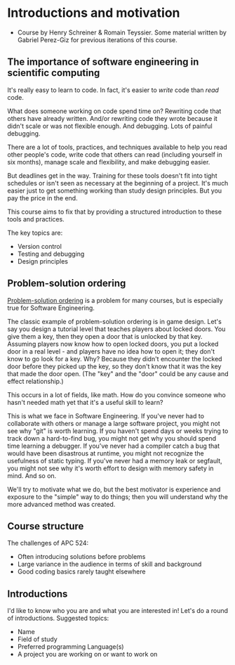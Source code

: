 # Introductions and motivation

- Course by Henry Schreiner & Romain Teyssier. Some material written
  by Gabriel Perez-Giz for previous iterations of this course.

## The importance of software engineering in scientific computing

It's really easy to learn to code. In fact, it's easier to _write_ code than _read_ code.

What does someone working on code spend time on? Rewriting code that others have
already written. And/or rewriting code they wrote because it didn't scale or was
not flexible enough. And debugging. Lots of painful debugging.

There are a lot of tools, practices, and techniques available to help you read
other people's code, write code that others can read (including yourself in six
months), manage scale and flexibility, and make debugging easier.

But deadlines get in the way. Training for these tools doesn't fit into tight
schedules or isn't seen as necessary at the beginning of a project. It's much
easier just to get something working than study design principles. But you pay
the price in the end.

This course aims to fix that by providing a structured introduction to these
tools and practices.

The key topics are:

- Version control
- Testing and debugging
- Design principles

## Problem-solution ordering

[Problem-solution ordering](https://mkremins.github.io/blog/doors-headaches-intellectual-need/)
is a problem for many courses, but is especially true for Software Engineering.

The classic example of problem-solution ordering is in game design. Let's say
you design a tutorial level that teaches players about locked doors. You give
them a key, then they open a door that is unlocked by that key. Assuming players
now know how to open locked doors, you put a locked door in a real level - and
players have no idea how to open it; they don't know to go look for a key. Why?
Because they didn't encounter the locked door before they picked up the key, so
they don't know that it was the key that made the door open. (The "key" and the
"door" could be any cause and effect relationship.)

This occurs in a lot of fields, like math. How do you convince someone who hasn't
needed math yet that it's a useful skill to learn?

This is what we face in Software Engineering. If you've never had to collaborate
with others or manage a large software project, you might not see why "git" is
worth learning. If you haven't spend days or weeks trying to track down a
hard-to-find bug, you might not get why you should spend time learning a
debugger. If you've never had a compiler catch a bug that would have been
disastrous at runtime, you might not recognize the usefulness of static typing.
If you've never had a memory leak or segfault, you might not see why it's worth
effort to design with memory safety in mind. And so on.

We'll try to motivate what we do, but the best motivator is experience and
exposure to the "simple" way to do things; then you will understand why the more
advanced method was created.

## Course structure

The challenges of APC 524:

- Often introducing solutions before problems
- Large variance in the audience in terms of skill and background
- Good coding basics rarely taught elsewhere

## Introductions

I'd like to know who you are and what you are interested in! Let's do a round of
introductions. Suggested topics:

- Name
- Field of study
- Preferred programming Language(s)
- A project you are working on or want to work on
